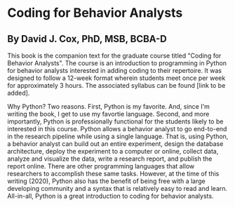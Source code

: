 # Coding for Behavior Analysts
## By David J. Cox, PhD, MSB, BCBA-D


This book is the companion text for the graduate course titled "Coding for Behavior Analysts". The course is an introduction to programming in Python for behavior analysts interested in adding coding to their repertoire. It was designed to follow a 12-week format wherein students meet once per week for approximately 3 hours. The associated syllabus can be found [link to be added]. 

Why Python? Two reasons. First, Python is my favorite. And, since I'm writing the book, I get to use my favortie language. Second, and more importantly, Python is professionally functional for the students likely to be interested in this course. Python allows a behavior analyst to go end-to-end in the research pipeline while using a single language. That is, using Python, a behavior analyst can build out an entire experiment, design the database architecture, deploy the experiment to a computer or online, collect data, analyze and visualize the data, write a research report, and publish the report online. There are other programming languages that allow researchers to accomplish these same tasks. However, at the time of this writing (2020), Python also has the benefit of being free with a large developing community and a syntax that is relatively easy to read and learn. All-in-all, Python is a great introduction to coding for behavior analysts. 
